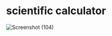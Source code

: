 # scientific calculator 
![Screenshot (104)](https://user-images.githubusercontent.com/112771618/189475207-4e4405d6-8856-4e9c-b6e1-2a5aeeda799f.png)
